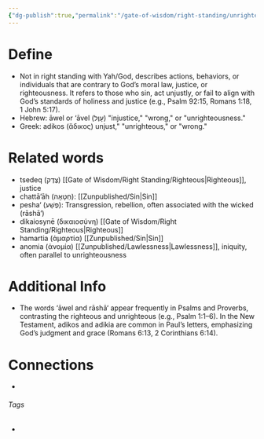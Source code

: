```yaml
---
{"dg-publish":true,"permalink":"/gate-of-wisdom/right-standing/unrighteous/","tags":["#GateWisdom","RightStanding"]}
---
```


# Define
- Not in right standing with Yah/God, describes actions, behaviors, or individuals that are contrary to God’s moral law, justice, or righteousness. It refers to those who sin, act unjustly, or fail to align with God’s standards of holiness and justice (e.g., Psalm 92:15, Romans 1:18, 1 John 5:17).
- Hebrew:  āwel or ‘āvel (עָוֶל) "injustice," "wrong," or "unrighteousness."
- Greek: adikos (ἄδικος) unjust," "unrighteous," or "wrong."

# Related words
- tsedeq  (צֶדֶק) [[Gate of Wisdom/Right Standing/Righteous\|Righteous]], justice
- chattā’āh (חַטָּאָה): [[Zunpublished/Sin\|Sin]]
- pesha‘ (פֶּשַׁע): Transgression, rebellion, often associated with the wicked (rāshā‘)
- dikaiosynē (δικαιοσύνη) [[Gate of Wisdom/Right Standing/Righteous\|Righteous]]
- hamartia (ἁμαρτία) [[Zunpublished/Sin\|Sin]]
- anomia (ἀνομία) [[Zunpublished/Lawlessness\|Lawlessness]], iniquity, often parallel to unrighteousness

# Additional Info
- The words ‘āwel and rāshā‘ appear frequently in Psalms and Proverbs, contrasting the righteous and unrighteous (e.g., Psalm 1:1–6). In the New Testament, adikos and adikia are common in Paul’s letters, emphasizing God’s judgment and grace (Romans 6:13, 2 Corinthians 6:14).

# Connections


- 

###### Tags
- 